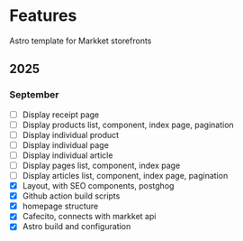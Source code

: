 # Features

Astro template for Markket storefronts

## 2025

### September

- [ ] Display receipt page
- [ ] Display products list, component, index page, pagination
- [ ] Display individual product
- [ ] Display individual page
- [ ] Display individual article
- [ ] Display pages list, component, index page
- [ ] Display articles list, component, index page, pagination
- [x] Layout, with SEO components, postghog
- [x] Github action build scripts
- [x] homepage structure
- [x] Cafecito, connects with markket api
- [x] Astro build and configuration
